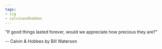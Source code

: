 ```yaml
---
tags:
- sig
- calvinandhobbes
---
```




"If good things lasted forever, would we appreciate how precious they are?" 

-- Calvin & Hobbes by Bill Waterson